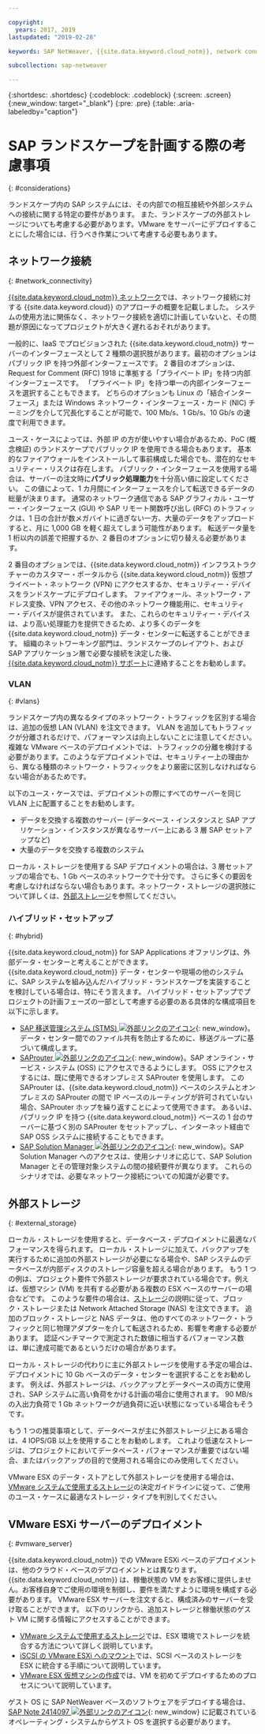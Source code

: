 ```yaml
---

copyright:
  years: 2017, 2019
lastupdated: "2019-02-28"

keywords: SAP NetWeaver, {{site.data.keyword.cloud_notm}}, network connectivity, VLANs, hybrid, STMS, SAProuter, SAP Solution Manager, SAP certified, database

subcollection: sap-netweaver

---
```


{:shortdesc: .shortdesc}
{:codeblock: .codeblock}
{:screen: .screen}
{:new_window: target="_blank"}
{:pre: .pre}
{:table: .aria-labeledby="caption"}

# SAP ランドスケープを計画する際の考慮事項
{: #considerations}

ランドスケープ内の SAP システムには、その内部での相互接続や外部システムへの接続に関する特定の要件があります。 また、ランドスケープの外部ストレージについても考慮する必要があります。VMware をサーバーにデプロイすることにした場合には、行うべき作業について考慮する必要もあります。

## ネットワーク接続
{: #network_connectivity}

[{{site.data.keyword.cloud_notm}} ネットワーク](/docs/infrastructure/sap-netweaver?topic=sap-netweaver-ibm_cloud_network#ibm_cloud_network)では、ネットワーク接続に対する {{site.data.keyword.cloud}} のアプローチの概要を記載しました。 システムの使用方法に関係なく、ネットワーク接続を適切に計画していないと、その問題が原因になってプロジェクトが大きく遅れるおそれがあります。

一般的に、IaaS でプロビジョンされた {{site.data.keyword.cloud_notm}} サーバーのインターフェースとして 2 種類の選択肢があります。最初のオプションはパブリック IP を持つ外部インターフェースです。 2 番目のオプションは、Request for Comment (RFC) 1918 に準拠する「プライベート IP」を持つ内部インターフェースです。 「プライベート IP」を持つ単一の内部インターフェースを選択することもできます。 どちらのオプションも Linux の「結合インターフェース」または Windows ネットワーク・インターフェース・カード (NIC) チーミングを介して冗長化することが可能で、100 Mb/s、1 Gb/s、10 Gb/s の速度で利用できます。

ユース・ケースによっては、外部 IP の方が使いやすい場合があるため、PoC (概念検証) のランドスケープでパブリック IP を使用できる場合もあります。 基本的なファイアウォールをインストールして事前構成した場合でも、潜在的なセキュリティー・リスクは存在します。 パブリック・インターフェースを使用する場合は、サーバーの注文時に**パブリック処理能力**を十分高い値に設定してください。 この値によって、1 カ月間にインターフェースを介して転送できるデータの総量が決まります。 通常のネットワーク通信である SAP グラフィカル・ユーザー・インターフェース (GUI) や SAP リモート関数呼び出し (RFC) のトラフィックは、1 日の合計が数メガバイトに過ぎない一方、大量のデータをアップロードすると、月に 1,000 GB を軽く超えてしまう可能性があります。 転送データ量を 1 桁以内の誤差で把握するか、2 番目のオプションに切り替える必要があります。

2 番目のオプションでは、{{site.data.keyword.cloud_notm}} インフラストラクチャーのカスタマー・ポータルから {{site.data.keyword.cloud_notm}} 仮想プライベート・ネットワーク (VPN) にアクセスするか、セキュリティー・デバイスをランドスケープにデプロイします。 ファイアウォール、ネットワーク・アドレス変換、VPN アクセス、その他のネットワーク機能用に、セキュリティー・デバイスが提供されています。 また、これらのセキュリティー・デバイスは、より高い処理能力を提供できるため、より多くのデータを {{site.data.keyword.cloud_notm}} データ・センターに転送することができます。 組織のネットワーキング部門は、ランドスケープのレイアウト、および SAP アプリケーション層で必要な接続を決定した後、[{{site.data.keyword.cloud_notm}} サポート](/docs/get-support?topic=get-support-getting-customer-support#getting-customer-support)に連絡することをお勧めします。

### VLAN
{: #vlans}

ランドスケープ内の異なるタイプのネットワーク・トラフィックを区別する場合は、追加の仮想 LAN (VLAN) を注文できます。 VLAN を追加してもトラフィックが分離されるだけで、パフォーマンスは向上しないことに注意してください。 複雑な VMware ベースのデプロイメントでは、トラフィックの分離を検討する必要があります。このようなデプロイメントでは、セキュリティー上の理由から、異なる種類のネットワーク・トラフィックをより厳密に区別しなければならない場合があるためです。

以下のユース・ケースでは、デプロイメントの際にすべてのサーバーを同じ VLAN 上に配置することをお勧めします。
  *	データを交換する複数のサーバー (データベース・インスタンスと SAP アプリケーション・インスタンスが異なるサーバー上にある 3 層 SAP セットアップなど)
  *	大量のデータを交換する複数のシステム

ローカル・ストレージを使用する SAP デプロイメントの場合は、3 層セットアップの場合でも、1 Gb ベースのネットワークで十分です。 さらに多くの要因を考慮しなければならない場合もあります。ネットワーク・ストレージの選択肢について詳しくは、[外部ストレージ](/docs/infrastructure/sap-netweaver?topic=sap-netweaver-considerations#considerations#external_storage)を参照してください。

### ハイブリッド・セットアップ
{: #hybrid}

{{site.data.keyword.cloud_notm}} for SAP Applications オファリングは、外部データ・センターと考えることができます。{{site.data.keyword.cloud_notm}} データ・センターや現場の他のシステムに、SAP システムを組み込んだハイブリッド・ランドスケープを実装することを検討している場合は、特にそう言えます。 ハイブリッド・セットアップでプロジェクトの計画フェーズの一部として考慮する必要のある具体的な構成項目を以下に示します。

  *	[SAP 移送管理システム (STMS) ![外部リンクのアイコン](../../icons/launch-glyph.svg "外部リンクのアイコン")](https://www.sap.com/products/transportation-logistics.html){: new_window}。データ・センター間でのファイル共有を防止するために、移送グループに基づいて構成します。
  *	[SAProuter ![外部リンクのアイコン](../../icons/launch-glyph.svg "外部リンクのアイコン")](https://support.sap.com/en/tools/connectivity-tools/saprouter.html){: new_window}。SAP オンライン・サービス・システム (OSS) にアクセスできるようにします。 OSS にアクセスするには、既に使用できるオンプレミス SAProuter を使用します。 この SAProuter は、{{site.data.keyword.cloud_notm}} ベースのシステムとオンプレミスの SAProuter の間で IP ベースのルーティングが許可されていない場合、SAProuter ホップを繰り返すことによって使用できます。 あるいは、パブリック IP を持つ {{site.data.keyword.cloud_notm}} ベースの 1 台のサーバーに基づく別の SAProuter をセットアップし、インターネット経由で SAP OSS システムに接続することもできます。
  *	[SAP Solution Manager ![外部リンクのアイコン](../../icons/launch-glyph.svg "外部リンクのアイコン")](https://support.sap.com/en/solution-manager.html){: new_window}。SAP Solution Manager へのアクセスは、使用シナリオに応じて、SAP Solution Manager とその管理対象システムの間の接続要件が異なります。 これらのシナリオでは、必要なネットワーク接続についての知識が必要です。  

## 外部ストレージ
{: #external_storage}

ローカル・ストレージを使用すると、データベース・デプロイメントに最適なパフォーマンスを得られます。 ローカル・ストレージに加えて、バックアップを実行するために追加の外部ストレージが必要になる場合や、SAP システムのデータベースが内部ディスクのストレージ容量を超える場合があります。 もう 1 つの例は、プロジェクト要件で外部ストレージが要求されている場合です。例えば、仮想マシン (VM) を共有する必要がある複数の ESX ベースのサーバーの場合などです。 このような要件の場合は、[ストレージ](/docs/infrastructure/sap-netweaver?topic=sap-netweaver-storage#storage)の説明に従って、ブロック・ストレージまたは Network Attached Storage (NAS) を注文できます。 追加のブロック・ストレージと NAS データは、他のすべてのネットワーク・トラフィックと同じ物理アダプターを介して転送されるため、影響を考慮する必要があります。 認証ベンチマークで測定された数値に相当するパフォーマンス数は、単に達成可能であるというだけの場合があります。

ローカル・ストレージの代わりに主に外部ストレージを使用する予定の場合は、デプロイメントに 10 Gb ベースのデータ・センターを選択することをお勧めします。 例えば、外部ストレージは、バックアップとデータベースの両方に使用され、SAP システムに高い負荷をかける計画の場合に使用されます。 90 MB/s の入出力負荷で 1 Gb ネットワークが過負荷に近い状態になっている場合もそうです。

もう 1 つの推奨事項として、データベースが主に外部ストレージ上にある場合は、4 IOPS/GB 以上を使用することをお勧めします。 これより低速なストレージは、プロジェクトにおいてデータベース・パフォーマンスが重要ではない場合、またはバックアップの目的で使用される場合にのみ使用してください。

VMware ESX のデータ・ストアとして外部ストレージを使用する場合は、[VMware システムで使用するストレージ](/docs/infrastructure/vmware?topic=VMware-vmware-storage#vmware-storage)の決定ガイドラインに従って、ご使用のユース・ケースに最適なストレージ・タイプを判別してください。

## VMware ESXi サーバーのデプロイメント
{: #vmware_server}

{{site.data.keyword.cloud_notm}} での VMware ESXi ベースのデプロイメントは、他のクラウド・ベースのデプロイメントとは異なります。 {{site.data.keyword.cloud_notm}} は、稼働状態の VM をお客様に提供しません。お客様自身でご使用の環境を制御し、要件を満たすように環境を構成する必要があります。 VMware ESX サーバーを注文すると、構成済みのサーバーを受け取ることができます。 以下のリンクから、追加ストレージと稼働状態のゲスト VM に関する情報にアクセスすることができます。

  *	[VMware システムで使用するストレージ](/docs/infrastructure/vmware?topic=VMware-vmware-storage#vmware-storage)では、ESX 環境でストレージを統合する方法について詳しく説明しています。
  * [iSCSI の VMware ESXi へのマウント](/docs/infrastructure/vmware?topic=VMware-mount-iscsi-esxi#mount-iscsi-esxi)では、SCSI ベースのストレージを ESX に統合する手順について説明しています。
  * [VMware ESX 仮想マシンの作成](/docs/infrastructure/vmware?topic=VMware-create-esx-vm#create-esx-vm)では、VM を初めてデプロイするためのプロセスについて説明しています。

ゲスト OS に SAP NetWeaver ベースのソフトウェアをデプロイする場合は、[SAP Note 2414097 ![外部リンクのアイコン](../../icons/launch-glyph.svg "外部リンクのアイコン")](https://launchpad.support.sap.com/#/notes/2414097){: new_window} に記載されているオペレーティング・システムからゲスト OS を選択する必要があります。

